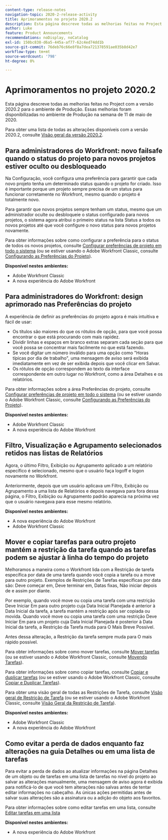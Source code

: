 ```yaml
---
content-type: release-notes
navigation-topic: 2020-2-release-activity
title: Aprimoramentos no projeto 2020.2
description: Esta página descreve todas as melhorias feitas no Project com a versão 2020.2 para o ambiente de Produção. Essas melhorias foram disponibilizadas no ambiente de Produção na semana de 11 de maio de 2020.
author: Luke
feature: Product Announcements
recommendations: noDisplay, noCatalog
exl-id: 150bc838-d6a5-445a-af77-62c4ed74dd1b
source-git-commit: 76deb76c66e8f8a7dea721378591ae035b8d42e7
workflow-type: tm+mt
source-wordcount: '798'
ht-degree: 0%

---
```


# Aprimoramentos no projeto 2020.2

Esta página descreve todas as melhorias feitas no Project com a versão 2020.2 para o ambiente de Produção. Essas melhorias foram disponibilizadas no ambiente de Produção na semana de 11 de maio de 2020.

Para obter uma lista de todas as alterações disponíveis com a versão 2020.2, consulte [Visão geral da versão 2020.2](../../../product-announcements/product-releases/2020.2.-release-activity/2020.2-release-overview.md).

## Para administradores do Workfront: novo failsafe quando o status do projeto para novos projetos estiver oculto ou desbloqueado

Na Configuração, você configura uma preferência para garantir que cada novo projeto tenha um determinado status quando o projeto for criado. Isso é importante porque um projeto sempre precisa de um status para funcionar corretamente no Workfront, mesmo quando o projeto é totalmente novo.

Para garantir que novos projetos sempre tenham um status, mesmo que um administrador oculte ou desbloqueie o status configurado para novos projetos, o sistema agora atribui o primeiro status na lista Status a todos os novos projetos até que você configure o novo status para novos projetos novamente.

Para obter informações sobre como configurar a preferência para o status de todos os novos projetos, consulte [Configurar preferências de projeto em todo o sistema](../../../administration-and-setup/set-up-workfront/configure-system-defaults/set-project-preferences.md) (ou se estiver usando o Adobe Workfront Classic, consulte [Configurando as Preferências do Projeto](https://one.workfront.com/s/article/Setting-Project-Preferences-1883392298)).

**Disponível nestes ambientes:**

* Adobe Workfront Classic
* A nova experiência do Adobe Workfront

## Para administradores do Workfront: design aprimorado nas Preferências do projeto

A experiência de definir as preferências do projeto agora é mais intuitiva e fácil de usar:

* Os títulos são maiores do que os rótulos de opção, para que você possa encontrar o que está procurando com mais rapidez.
* Dividir linhas e espaços em branco extras separam cada seção para que você possa se concentrar mais facilmente no que está fazendo.
* Se você digitar um número inválido para uma opção como &quot;Horas típicas por dia de trabalho&quot;, uma mensagem de aviso será exibida imediatamente em vez de ser exibida depois que você clicar em Salvar.
* Os rótulos de opção correspondem ao texto da interface correspondente em outro lugar no Workfront, como a área Detalhes e os relatórios.

Para obter informações sobre a área Preferências do projeto, consulte [Configurar preferências de projeto em todo o sistema](../../../administration-and-setup/set-up-workfront/configure-system-defaults/set-project-preferences.md) (ou se estiver usando o Adobe Workfront Classic, consulte [Configurando as Preferências do Projeto](https://one.workfront.com/s/article/Setting-Project-Preferences-1883392298)).

**Disponível nestes ambientes:**

* Adobe Workfront Classic
* A nova experiência do Adobe Workfront

## Filtro, Visualização e Agrupamento selecionados retidos nas listas de Relatórios

Agora, o último Filtro, Exibição ou Agrupamento aplicado a um relatório específico é selecionado, mesmo que o usuário faça logoff e logon novamente no Workfront.

Anteriormente, depois que um usuário aplicava um Filtro, Exibição ou Agrupamento a uma lista de Relatórios e depois navegava para fora dessa página, o Filtro, Exibição ou Agrupamento padrão aparecia na próxima vez que o usuário navegava para esse mesmo relatório.

**Disponível nestes ambientes:**

* A nova experiência do Adobe Workfront
* Adobe Workfront Classic

## Mover e copiar tarefas para outro projeto mantém a restrição da tarefa quando as tarefas podem se ajustar à linha do tempo do projeto

Melhoramos a maneira como o Workfront lida com a Restrição de tarefa específica por data de uma tarefa quando você copia a tarefa ou a move para outro projeto. Exemplos de Restrições de Tarefas específicas por data são: Deve começar em, Deve terminar em, Datas fixas, Não iniciar depois de e assim por diante.

Por exemplo, quando você move ou copia uma tarefa com uma restrição Deve Iniciar Em para outro projeto cuja Data Inicial Planejada é anterior à Data Inicial da tarefa, a tarefa mantém a restrição após ser copiada ou movida. Quando você move ou copia uma tarefa com uma restrição Deve Iniciar Em para um projeto cuja Data Inicial Planejada é posterior à Data Inicial da tarefa, a Restrição da Tarefa muda para O Mais Breve Possível.

Antes dessa alteração, a Restrição da tarefa sempre muda para O mais rápido possível.

Para obter informações sobre como mover tarefas, consulte [Mover tarefas](../../../manage-work/tasks/manage-tasks/move-tasks.md) (ou se estiver usando o Adobe Workfront Classic, consulte [Movendo Tarefas](https://one.workfront.com/s/article/Moving-Tasks-2081996259)).

Para obter informações sobre como copiar tarefas, consulte [Copiar e duplicar tarefas](../../../manage-work/tasks/manage-tasks/copy-and-duplicate-tasks.md) (ou se estiver usando o Adobe Workfront Classic, consulte [Copiar e Duplicar Tarefas](https://one.workfront.com/s/article/Copy-and-Duplicate-Tasks-218695605)).

Para obter uma visão geral de todas as Restrições de Tarefa, consulte [Visão geral de Restrição de Tarefa](../../../manage-work/tasks/task-constraints/task-constraint-overview.md) (ou se estiver usando o Adobe Workfront Classic, consulte [Visão Geral da Restrição de Tarefa](https://one.workfront.com/s/article/Task-Constraint-Overview-453396848)).

**Disponível nestes ambientes:**

* Adobe Workfront Classic
* A nova experiência do Adobe Workfront

## Como evitar a perda de dados enquanto faz alterações na guia Detalhes ou em uma lista de tarefas

Para evitar a perda de dados ao atualizar informações na página Detalhes de um objeto ou de tarefas em uma lista de tarefas no nível do projeto ao salvar as alterações manualmente, uma mensagem de aviso agora é exibida para notificá-lo de que você tem alterações não salvas antes de tentar editar informações no cabeçalho. As únicas ações permitidas antes de salvar suas alterações são a assinatura ou a adição do objeto aos favoritos.

Para obter informações sobre como editar tarefas em uma lista, consulte [Editar tarefas em uma lista](../../../manage-work/tasks/manage-tasks/edit-tasks-in-a-list.md)

**Disponível nestes ambientes:**

* A nova experiência do Adobe Workfront

